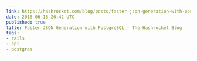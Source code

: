 ```yaml
---
link: https://hashrocket.com/blog/posts/faster-json-generation-with-postgresql
date: 2016-06-18 20:42 UTC
published: true
title: Faster JSON Generation with PostgreSQL - The Hashrocket Blog
tags:
- rails
- api
- postgres
---
```



